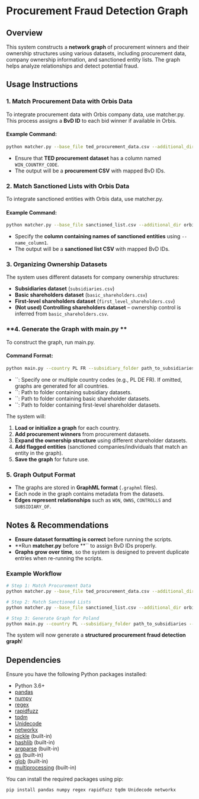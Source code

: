 # **Procurement Fraud Detection Graph**

## **Overview**

This system constructs a **network graph** of procurement winners and their ownership structures using various datasets, including procurement data, company ownership information, and sanctioned entity lists. The graph helps analyze relationships and detect potential fraud.

## **Usage Instructions**

### **1. Match Procurement Data with Orbis Data**

To integrate procurement data with Orbis company data, use matcher.py. This process assigns a **BvD ID** to each bid winner if available in Orbis.

#### **Example Command:**

```bash
python matcher.py --base_file ted_procurement_data.csv --additional_dir orbis_data_folder --output_dir output
```

- Ensure that **TED procurement dataset** has a column named `WIN_COUNTRY_CODE`.
- The output will be a **procurement CSV** with mapped BvD IDs.

### **2. Match Sanctioned Lists with Orbis Data**

To integrate sanctioned entities with Orbis data, use matcher.py.

#### **Example Command:**

```bash
python matcher.py --base_file sanctioned_list.csv --additional_dir orbis_data_folder --output_dir output --name_column1 sanctioned_name_column
```

- Specify the **column containing names of sanctioned entities** using `--name_column1`.
- The output will be a **sanctioned list CSV** with mapped BvD IDs.

### **3. Organizing Ownership Datasets**

The system uses different datasets for company ownership structures:

- **Subsidiaries dataset** (`subsidiaries.csv`)
- **Basic shareholders dataset** (`basic_shareholders.csv`)
- **First-level shareholders dataset** (`first_level_shareholders.csv`)
- **(Not used) Controlling shareholders dataset** – ownership control is inferred from `basic_shareholders.csv`.

### **4. Generate the Graph with main.py **

To construct the graph, run main.py.

#### **Command Format:**

```bash
python main.py --country PL FR --subsidiary_folder path_to_subsidiaries --shareholder_folder path_to_basic_shareholders --first_level_shareholders_folder path_to_first_level_shareholders
```

- ``: Specify one or multiple country codes (e.g., PL DE FR). If omitted, graphs are generated for all countries.
- ``: Path to folder containing subsidiary datasets.
- ``: Path to folder containing basic shareholder datasets.
- ``: Path to folder containing first-level shareholder datasets.

The system will:

1. **Load or initialize a graph** for each country.
2. **Add procurement winners** from procurement datasets.
3. **Expand the ownership structure** using different shareholder datasets.
4. **Add flagged entities** (sanctioned companies/individuals that match an entity in the graph).
5. **Save the graph** for future use.

### **5. Graph Output Format**

- The graphs are stored in **GraphML format** (`.graphml` files).
- Each node in the graph contains metadata from the datasets.
- **Edges represent relationships** such as `WON`, `OWNS`, `CONTROLLS` and `SUBSIDIARY_OF`.

## **Notes & Recommendations**

- **Ensure dataset formatting is correct** before running the scripts.
- **Run **matcher.py** before **`` to assign BvD IDs properly.
- **Graphs grow over time**, so the system is designed to prevent duplicate entries when re-running the scripts.

### **Example Workflow**

```bash
# Step 1: Match Procurement Data
python matcher.py --base_file ted_procurement_data.csv --additional_dir orbis_data_folder --output_dir output

# Step 2: Match Sanctioned Lists
python matcher.py --base_file sanctioned_list.csv --additional_dir orbis_data_folder --output_dir output --name_column1 sanctioned_name_column

# Step 3: Generate Graph for Poland
python main.py --country PL --subsidiary_folder path_to_subsidiaries --shareholder_folder path_to_basic_shareholders --first_level_shareholders_folder path_to_first_level_shareholders
```

The system will now generate a **structured procurement fraud detection graph**!

## Dependencies

Ensure you have the following Python packages installed:

- Python 3.6+
- [pandas](https://pandas.pydata.org/)
- [numpy](https://numpy.org/)
- [regex](https://pypi.org/project/regex/)
- [rapidfuzz](https://pypi.org/project/rapidfuzz/)
- [tqdm](https://pypi.org/project/tqdm/)
- [Unidecode](https://pypi.org/project/Unidecode/)
- [networkx](https://networkx.org/)
- [pickle](https://docs.python.org/3/library/pickle.html) (built-in)
- [hashlib](https://docs.python.org/3/library/hashlib.html) (built-in)
- [argparse](https://docs.python.org/3/library/argparse.html) (built-in)
- [os](https://docs.python.org/3/library/os.html) (built-in)
- [glob](https://docs.python.org/3/library/glob.html) (built-in)
- [multiprocessing](https://docs.python.org/3/library/multiprocessing.html) (built-in)

You can install the required packages using pip:

```bash
pip install pandas numpy regex rapidfuzz tqdm Unidecode networkx

